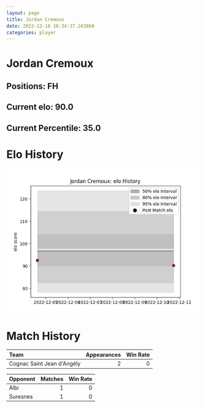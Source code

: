 ```yaml
---  
layout: page  
title: Jordan Cremoux  
date: 2022-12-18 16:34:37.243860  
categories: player  
---
```

# Jordan Cremoux

## Positions: FH

## Current elo: 90.0

## Current Percentile: 35.0

# Elo History


![elo history](history_JordanCremoux.png)
# Match History


| Team                       |   Appearances |   Win Rate |
|:---------------------------|--------------:|-----------:|
| Cognac Saint Jean d'Angély |             2 |          0 |

| Opponent   |   Matches |   Win Rate |
|:-----------|----------:|-----------:|
| Albi       |         1 |          0 |
| Suresnes   |         1 |          0 |
